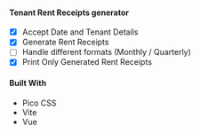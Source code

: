 #### Tenant Rent Receipts generator

- [x] Accept Date and Tenant Details
- [x] Generate Rent Receipts
- [ ] Handle different formats (Monthly / Quarterly)
- [x] Print Only Generated Rent Receipts

#### Built With
- Pico CSS
- Vite
- Vue
